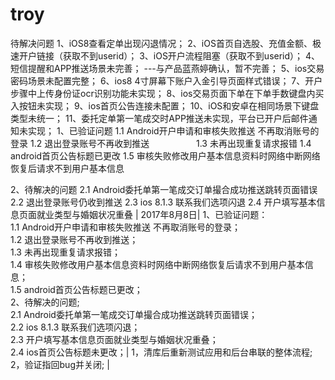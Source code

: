 # troy
 待解决问题
1、iOS8查看定单出现闪退情况；
2、iOS首页自选股、充值金额、极速开户链接（获取不到userid）；
3、iOS开户流程阻塞（获取不到userid）；
4、短信提醒和APP推送场景未完善；
   ---与产品蓝燕婷确认，暂不完善；
5、ios交易密码场景未配置完整；
6、ios8 4寸屏幕下账户入金引导页面样式错误；
7、开户步骤中上传身份证ocr识别功能未实现；
8、ios交易页面下单在下单手数键盘内买入按钮未实现；
9、ios首页公告连接未配置；
10、iOS和安卓在相同场景下键盘类型未统一；
11、委托定单第一笔成交时APP推送未实现，平台已开户后邮件通知未实现；
1、已验证问题
1.1 Android开户申请和审核失败推送 不再取消账号的登录
1.2 退出登录账号不再收到推送                  
1.3 未再出现重复请求报错
1.4 android首页公告标题已更改
1.5 审核失败修改用户基本信息资料时网络中断网络恢复后请求不到用户基本信息

2、待解决的问题
2.1 Android委托单第一笔成交订单撮合成功推送跳转页面错误
2.2 退出登录账号仍收到推送
2.3 ios 8.1.3 联系我们选项闪退
2.4 开户填写基本信息页面就业类型与婚姻状况重叠
| 2017年8月8日| 1、已验证问题：<br/>1.1  Android开户申请和审核失败推送 不再取消账号的登录；<br/>1.2  退出登录账号不再收到推送；<br/>1.3  未再出现重复请求报错；<br/>1.4  审核失败修改用户基本信息资料时网络中断网络恢复后请求不到用户基本信息；<br/>1.5 android首页公告标题已更改；<BR/> 2、待解决的问题;<br/>2.1 Android委托单第一笔成交订单撮合成功推送跳转页面错误；<br/>2.2 ios 8.1.3 联系我们选项闪退；<br/>2.3 开户填写基本信息页面就业类型与婚姻状况重叠；<br/>2.4 ios首页公告标题未更改；| 1，清库后重新测试应用和后台串联的整体流程; <BR/> 2，验证指回bug并关闭; |
